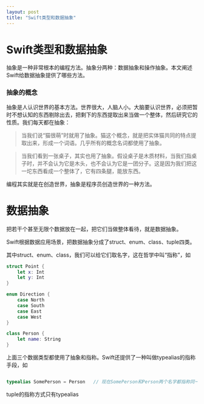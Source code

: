 ```yaml
---
layout: post
title: "Swift类型和数据抽象"
---
```


# Swift类型和数据抽象

抽象是一种非常根本的编程方法。抽象分两种：数据抽象和操作抽象。本文阐述Swift给数据抽象提供了哪些方法。

### 抽象的概念

抽象是人认识世界的基本方法。世界很大，人脑人小。大脑要认识世界，必须把暂时不想认知的东西剔除出去，把剩下的东西提取出来当做一个整体，然后研究它的性质。我们每天都在抽象：

> 当我们说“猫很萌”时就用了抽象。猫这个概念，就是把实体猫共同的特点提取出来，形成一个词语。几乎所有的概念名词都使用了抽象。

> 当我们看到一张桌子，其实也用了抽象。假设桌子是木质材料，当我们指桌子时，并不会认为它是木头，也不会认为它是一团分子。这是因为我们把这一坨东西看成一个整体了，它有四条腿，能放东西。

编程其实就是在创造世界，抽象是程序员创造世界的一种方法。

# 数据抽象

把若干个甚至无限个数据放在一起，把它们当做整体看待，就是数据抽象。

Swift根据数据应用场景，把数据抽象分成了struct、enum、class、tuple四类。

其中struct、enum、class，我们可以给它们取名字，这在哲学中叫“指称”，如

``` swift
struct Point {
    let x: Int
    let y: Int
}

enum Direction {
    case North
    case South
    case East
    case West
}

class Person {
    let name: String
}
```

上面三个数据类型都使用了抽象和指称。Swift还提供了一种叫做typealias的指称手段，如

```swift

typealias SomePerson = Person	// 现在SomePerson和Person两个名字都指称同一个类型

```

tuple的指称方式只有typealias
